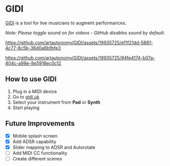# GIDI
[GIDI](https://gidi.uk) is a tool for live musicians to augment performances.

*Note: Please toggle sound on for videos - GitHub disables sound by default.*

https://github.com/artautonomy/GIDI/assets/19935725/e11f21dd-5881-4c77-8c5b-36d0a6bfbfe3

https://github.com/artautonomy/GIDI/assets/19935725/84fe4174-b07a-404c-a98e-8e5918ec0c12

## How to use GIDI

1. Plug in a MIDI device
2. Go to [gidi.uk](https://gidi.uk)
3. Select your instrument from **Pad** or **Synth**
4. Start playing

## Future Improvements

- [x] Mobile splash screen
- [x] Add ADSR capability
- [x] Slider mapping to ADSR and Autorotate
- [ ] Add MIDI CC functionality 
- [ ] Create different scenes

